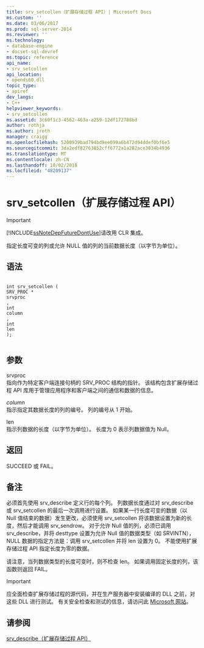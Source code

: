 ```yaml
---
title: srv_setcollen（扩展存储过程 API）| Microsoft Docs
ms.custom: ''
ms.date: 03/06/2017
ms.prod: sql-server-2014
ms.reviewer: ''
ms.technology:
- database-engine
- docset-sql-devref
ms.topic: reference
api_name:
- srv_setcollen
api_location:
- opends60.dll
topic_type:
- apiref
dev_langs:
- C++
helpviewer_keywords:
- srv_setcollen
ms.assetid: 3c60f1c3-4562-463a-a259-12df172788bd
author: rothja
ms.author: jroth
manager: craigg
ms.openlocfilehash: 5200939bad794bd9ee099a6b472d94ddef0bf6e5
ms.sourcegitcommit: 3da2edf82763852cff6772a1a282ace3034b4936
ms.translationtype: MT
ms.contentlocale: zh-CN
ms.lasthandoff: 10/02/2018
ms.locfileid: "48209137"
---
```

# <a name="srvsetcollen-extended-stored-procedure-api"></a>srv_setcollen（扩展存储过程 API）
    
> [!IMPORTANT]  
>  [!INCLUDE[ssNoteDepFutureDontUse](../../includes/ssnotedepfuturedontuse-md.md)]请改用 CLR 集成。  
  
 指定长度可变的列或允许 NULL 值的列的当前数据长度（以字节为单位）。  
  
## <a name="syntax"></a>语法  
  
```  
  
int srv_setcollen (  
SRV_PROC *  
srvproc  
,  
int   
column  
,  
int  
len   
);  
  
```  
  
## <a name="arguments"></a>参数  
 srvproc  
 指向作为特定客户端连接句柄的 SRV_PROC 结构的指针。 该结构包含扩展存储过程 API 库用于管理应用程序和客户端之间的通信和数据的信息。  
  
 *column*  
 指示指定其数据长度的列的编号。 列的编号从 1 开始。  
  
 len  
 指示列数据的长度（以字节为单位）。 长度为 0 表示列数据值为 Null。  
  
## <a name="returns"></a>返回  
 SUCCEED 或 FAIL。  
  
## <a name="remarks"></a>备注  
 必须首先使用 srv_describe 定义行的每个列。 列数据长度通过对 srv_describe 或 srv_setcollen 的最后一次调用进行设置。 如果某一行长度可变的数据（以 Null 值结束的数据）发生更改，必须使用 srv_setcollen 将该数据设置为新的长度，然后才能调用 srv_sendrow。 对于允许 Null 值的列，必须已调用 srv_describe，并将 desttype 设置为允许 Null 值的数据类型（如 SRVINTN），NULL 数据的指定方法是：调用 srv_setcollen 并将 len 设置为 0。 不能使用扩展存储过程 API 指定长度为零的数据。  
  
 请注意，当列数据类型的长度可变时，则不检查 len。 如果调用固定长度的列，该函数则返回 FAIL。  
  
> [!IMPORTANT]  
>  应全面检查扩展存储过程的源代码，并在生产服务器中安装编译的 DLL 之前，对这些 DLL 进行测试。 有关安全检查和测试的信息，请访问此 [Microsoft 网站](http://go.microsoft.com/fwlink/?LinkID=54761&amp;clcid=0x409http://msdn.microsoft.com/security/)。  
  
## <a name="see-also"></a>请参阅  
 [srv_describe（扩展存储过程 API）](srv-describe-extended-stored-procedure-api.md)  
  
  
